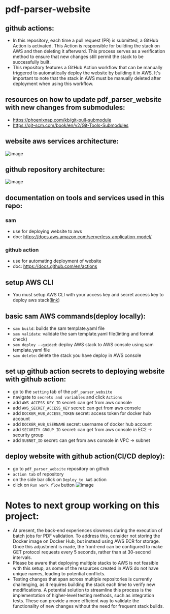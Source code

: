 # pdf-parser-website

## github actions:
- In this repository, each time a pull request (PR) is submitted, a GitHub Action is activated. This Action is responsible for building the stack on AWS and then deleting it afterward. This process serves as a verification method to ensure that new changes still permit the stack to be successfully built.
- This repository features a GitHub Action workflow that can be manually triggered to automatically deploy the website by building it in AWS. It's important to note that the stack in AWS must be manually deleted after deployment when using this workflow.

## resources on how to update pdf_parser_website with new changes from submodules:
- https://phoenixnap.com/kb/git-pull-submodule
- https://git-scm.com/book/en/v2/Git-Tools-Submodules

## website aws services architecture:
![image](https://github.com/mnsavage/pdf_parser_website/assets/60998598/54f179c1-6d89-48af-9694-e8d2f7cdefbd)

## github repository architecture:
![image](https://github.com/mnsavage/pdf_parser_website/assets/60998598/804d2f89-7837-42d0-87e4-a2cd0ba37b50)


## documentation on tools and services used in this repo:
### sam
- use for deploying website to aws
- doc: https://docs.aws.amazon.com/serverless-application-model/
### github action
- use for automating deployment of website 
- doc: https://docs.github.com/en/actions

## setup AWS CLI
- You must setup AWS CLI with your access key and secret access key to deploy aws stack([link](https://docs.aws.amazon.com/cli/latest/userguide/cli-chap-getting-started.html))

## basic sam AWS commands(deploy locally):
- `sam build`: builds the sam template.yaml file
- `sam validate`: validate the sam template.yaml file(linting and format check)
- `sam deploy --guided`: deploy AWS stack to AWS console using sam template.yaml file
- `sam delete`: delete the stack you have deploy in AWS console

## set up github action secrets to deploying website with github action:
- go to the `setting` tab of the `pdf_parser_website`
- navigate to `secrets and variables` and click `Actions`
- add `AWS_ACCESS_KEY_ID` secret: can get from aws console
- add `AWS_SECRET_ACCESS_KEY` secret: can get from aws console
- add `DOCKER_HUB_ACCESS_TOKEN` secret: access token for docker hub account
- add `DOCKER_HUB_USERNAME` secret: username of docker hub account
- add `SECURITY_GROUP_ID` secret: can get from aws console in EC2 -> security group
- add `SUBNET_ID` secret: can get from aws console in VPC -> subnet

## deploy website with github action(CI/CD deploy):
- go to `pdf_parser_website` repository on github
- `action tab` of repository
- on the side bar click on `Deploy to AWS` action
- click on `Run work flow` button
![image](https://github.com/mnsavage/pdf_parser_website/assets/60998598/b45c82a3-f584-49c9-8298-012ea0e47fe6)

# Notes to next group working on this project:
- At present, the back-end experiences slowness during the execution of batch jobs for PDF validation. To address this, consider not storing the Docker image on Docker Hub, but instead using AWS ECR for storage. Once this adjustment is made, the front-end can be configured to make GET protocol requests every 5 seconds, rather than at 30-second intervals.
- Please be aware that deploying multiple stacks to AWS is not feasible with this setup, as some of the resources created in AWS do not have unique names, leading to potential conflicts.
- Testing changes that span across multiple repositories is currently challenging, as it requires building the stack each time to verify new modifications. A potential solution to streamline this process is the implementation of higher-level testing methods, such as integration tests. These can provide a more efficient way to validate the functionality of new changes without the need for frequent stack builds.

